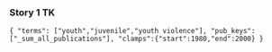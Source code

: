 ### Story 1 TK

`
{
    "terms": ["youth","juvenile","youth violence"],
    "pub_keys":["_sum_all_publications"],
    "clamps":{"start":1980,"end":2000}
}
`